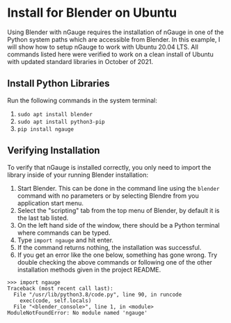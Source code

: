 # Install for Blender on Ubuntu

Using Blender with nGauge requires the installation of nGauge in one of the Python
system paths which are accessible from Blender. In this example, I will show how to
setup nGauge to work with Ubuntu 20.04 LTS. All commands listed here were verified
to work on a clean install of Ubuntu with updated standard libraries in October of 2021.

## Install Python Libraries
Run the following commands in the system terminal:
1. `sudo apt install blender`
2. `sudo apt install python3-pip`
3. `pip install ngauge`

## Verifying Installation
To verify that nGauge is installed correctly, you only need to import
the library inside of your running Blender installation:
1. Start Blender. This can be done in the command line using the `blender` command with no parameters or by selecting Blendre from you application start menu.
2. Select the "scripting" tab from the top menu of Blender, by default it is the last tab listed.
3. On the left hand side of the window, there should be a Python terminal where commands can be typed.
4. Type `import ngauge` and hit enter.
5. If the command returns nothing, the installation was successful.
6. If you get an error like the one below, something has gone wrong. Try double checking the above commands or following one of the other installation methods given in the project README.

```
>>> import ngauge
Traceback (most recent call last):
  File "/usr/lib/python3.8/code.py", line 90, in runcode
    exec(code, self.locals)
  File "<blender_console>", line 1, in <module>
ModuleNotFoundError: No module named 'ngauge'
```